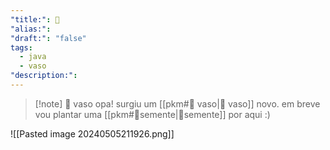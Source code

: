 ```yaml
---
"title:": 🌱
"alias:": 
"draft:": "false"
tags:
  - java
  - vaso
"description:":
---
```

>[!note] 🧺 vaso
>opa! surgiu um [[pkm#🧺 vaso|🧺 vaso]] novo. em breve vou plantar uma  [[pkm#🌱semente|🌱semente]] por aqui :)

![[Pasted image 20240505211926.png]]